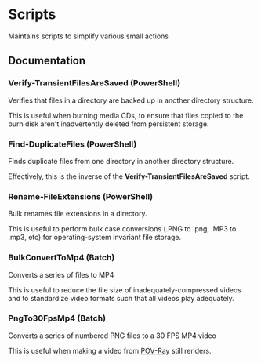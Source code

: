 # Scripts
Maintains scripts to simplify various small actions

## Documentation

### Verify-TransientFilesAreSaved (PowerShell)
Verifies that files in a directory are backed up in another directory structure.

This is useful when burning media CDs, to ensure that files copied to the burn disk aren't inadvertently deleted from persistent storage.

### Find-DuplicateFiles (PowerShell)
Finds duplicate files from one directory in another directory structure.

Effectively, this is the inverse of the **Verify-TransientFilesAreSaved** script.

### Rename-FileExtensions (PowerShell)
Bulk renames file extensions in a directory.

This is useful to perform bulk case conversions (.PNG to .png, .MP3 to .mp3, etc) for operating-system invariant file storage.

### BulkConvertToMp4 (Batch)
Converts a series of files to MP4

This is useful to reduce the file size of inadequately-compressed videos and to standardize video formats such that all videos play adequately.

### PngTo30FpsMp4 (Batch)
Converts a series of numbered PNG files to a 30 FPS MP4 video

This is useful when making a video from [POV-Ray](http://povray.org/) still renders.